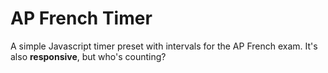 # AP French Timer

A simple Javascript timer preset with intervals for the AP French exam. It's also __responsive__, but who's counting?
